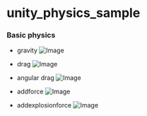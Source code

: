 # unity_physics_sample

### Basic physics

* gravity
  ![Image](https://github.com/user-attachments/assets/b93a3347-a7c3-4894-8fa5-4f1934f07fd4)

* drag
  ![Image](https://github.com/user-attachments/assets/d3d77520-53d6-46a2-a858-efae24400ab0)

* angular drag
  ![Image](https://github.com/user-attachments/assets/0f5b51e3-4bac-452a-bb62-d5c65b57283a)

* addforce
  ![Image](https://github.com/user-attachments/assets/0f3eba53-17a0-49e8-9aae-7159c41246a7) 

* addexplosionforce
  ![Image](https://github.com/user-attachments/assets/7e39359e-e55d-4725-baf6-d3ddccb272e6)
